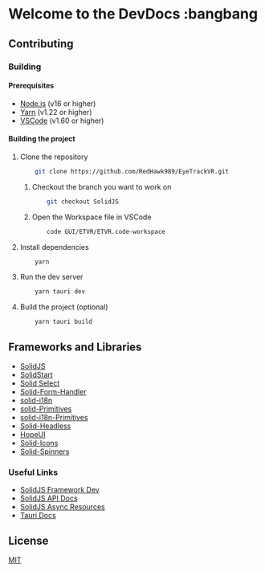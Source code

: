 # Welcome to the DevDocs :bangbang

## Contributing

### Building

#### Prerequisites

- [Node.js](https://nodejs.org/en/) (v16 or higher)
- [Yarn](https://yarnpkg.com/) (v1.22 or higher)
- [VSCode](https://code.visualstudio.com/) (v1.60 or higher)

#### Building the project

1. Clone the repository

    ```bash
        git clone https://github.com/RedHawk989/EyeTrackVR.git
    ```

    1. Checkout the branch you want to work on

        ```bash
            git checkout SolidJS
        ```

    2. Open the Workspace file in VSCode

        ```bash
            code GUI/ETVR/ETVR.code-workspace
        ```

2. Install dependencies

    ```bash
        yarn
    ```

3. Run the dev server

    ```bash
        yarn tauri dev
    ```

4. Build the project (optional)

    ```bash
        yarn tauri build
    ```

## Frameworks and Libraries

- [SolidJS](https://solidjs.com/)
- [SolidStart](https://start.solidjs.com/)
- [Solid Select](https://solid-select.com/)
- [Solid-Form-Handler](https://solid-form-handler.com)
- [solid-i18n](https://github.com/SanichKotikov/solid-i18n)
- [solid-Primitives](https://github.com/solidjs-community/solid-primitives)
- [solid-i18n-Primitives](https://github.com/solidjs-community/solid-primitives/tree/main/packages/i18n)
- [Solid-Headless](https://github.com/lxsmnsyc/solid-headless)
- [HopeUI](https://next--hope-ui.netlify.app/docs/)
- [Solid-Icons](https://icarus-sullivan.github.io/solidjs-icons/)
- [Solid-Spinners](https://github.com/lenniezelk/solid-spinner)

### Useful Links

- [SolidJS Framework Dev](https://solidjs.framework.dev/categories/libraries)
- [SolidJS API Docs](https://www.solidjs.com/docs/latest/api)
- [SolidJS Async Resources](https://www.solidjs.com/tutorial/async_resources)
- [Tauri Docs](https://tauri.studio/en/docs/getting-started/intro)

## License

[MIT](/public/images/licenses/licenses.svg)
